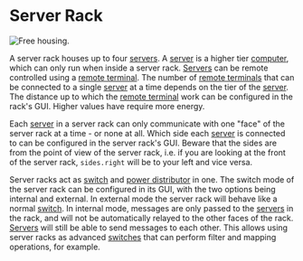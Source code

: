 # Server Rack

![Free housing.](oredict:oc:serverRack)

A server rack houses up to four [servers](../item/server1.md). A [server](../item/server1.md) is a higher tier [computer](../general/computer.md), which can only run when inside a server rack. [Servers](../item/server1.md) can be remote controlled using a [remote terminal](../item/terminal.md). The number of [remote terminals](../item/terminal.md) that can be connected to a single [server](../item/server1.md) at a time depends on the tier of the [server](../item/server1.md). The distance up to which the [remote terminal](../item/terminal.md) work can be configured in the rack's GUI. Higher values have require more energy.

Each [server](../item/server1.md) in a server rack can only communicate with one "face" of the server rack at a time - or none at all. Which side each [server](../item/server1.md) is connected to can be configured in the server rack's GUI. Beware that the sides are from the point of view of the server rack, i.e. if you are looking at the front of the server rack, `sides.right` will be to your left and vice versa.

Server racks act as [switch](switch.md) and [power distributor](powerDistributor.md) in one. The switch mode of the server rack can be configured in its GUI, with the two options being internal and external. In external mode the server rack will behave like a normal [switch](switch.md). In internal mode, messages are only passed to the [servers](../item/server.md) in the rack, and will not be automatically relayed to the other faces of the rack. [Servers](../item/server1.md) will still be able to send messages to each other. This allows using server racks as advanced [switches](switch.md) that can perform filter and mapping operations, for example.
